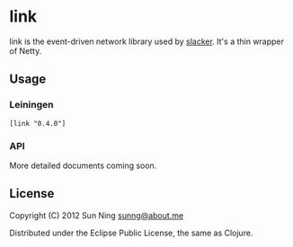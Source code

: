 # link

link is the event-driven network library used by
[slacker](https://github.com/sunng87). It's a thin wrapper of Netty.

## Usage

### Leiningen

```
[link "0.4.0"]
```

### API

More detailed documents coming soon. 

## License

Copyright (C) 2012 Sun Ning <sunng@about.me>

Distributed under the Eclipse Public License, the same as Clojure.
